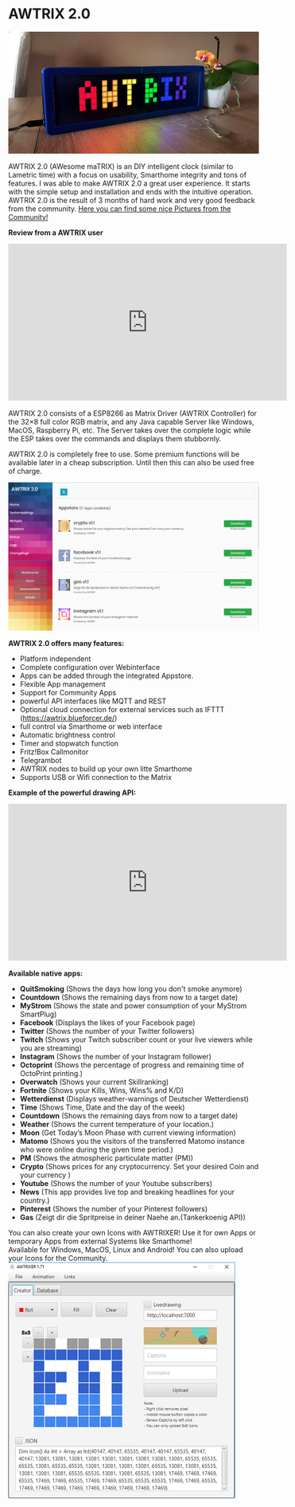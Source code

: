 ﻿# AWTRIX 2.0



![image alt text](assets/awtrix.jpeg)


AWTRIX 2.0 (AWesome maTRIX) is an DIY intelligent clock (similar to Lametric time) with a focus on usability, Smarthome integrity and tons of features. I was able to make AWTRIX 2.0 a great user experience. It starts with the simple setup and installation and ends with the intuitive operation. AWTRIX 2.0 is the result of 3 months of hard work and very good feedback from the community. [Here you can find some nice Pictures from the Community!](https://forum.blueforcer.de/d/22-show-your-awtrix)

**Review from a AWTRIX user**
<iframe width="560" height="315" src="https://youtube.com/embed/MgdMpw16RnM?rel=0" frameborder="0" allow="autoplay; encrypted-media" allowfullscreen></iframe>  


AWTRIX 2.0 consists of a ESP8266 as Matrix Driver (AWTRIX Controller) for the 32×8 full color RGB matrix, and any Java capable Server like Windows, MacOS, Raspberry Pi, etc. The Server takes over the complete logic while the ESP takes over the commands and displays them stubbornly.

AWTRIX 2.0 is completely free to use. Some premium functions will be available later in a cheap subscription. Until then this can also be used free of charge.


![AWTRIX 2.0 Webinterface with integrated Appstore](assets/appstore.PNG)

**AWTRIX 2.0 offers many features:**
- Platform independent
- Complete configuration over Webinterface
- Apps can be added through the integrated Appstore.
- Flexible App management
- Support for Community Apps
- powerful API interfaces like MQTT and REST
- Optional cloud connection for external services such as IFTTT (https://awtrix.blueforcer.de/)
- full control via Smarthome or web interface
- Automatic brightness control
- Timer and stopwatch function
- Fritz!Box Callmonitor
- Telegrambot
- AWTRIX nodes to build up your own litte Smarthome
- Supports USB or Wifi connection to the Matrix

**Example of the powerful drawing API:**

<iframe width="560" height="315" src="https://youtube.com/embed/BfqCBOx3_qQ?rel=0" frameborder="0" allow="autoplay; encrypted-media" allowfullscreen></iframe>  
  
  

**Available native apps:**

- **QuitSmoking** (Shows the days how long you don't smoke anymore)
- **Countdown** (Shows the remaining days from now to a target date)
- **MyStrom** (Shows the state and power consumption of your MyStrom SmartPlug)
- **Facebook** (Displays the likes of your Facebook page)
- **Twitter** (Shows the number of your Twitter followers)
- **Twitch** (Shows your Twitch subscriber count or your live viewers while you are streaming)
- **Instagram** (Shows the number of your Instagram follower)
- **Octoprint** (Shows the percentage of progress and remaining time of OctoPrint printing.)
- **Overwatch** (Shows your current Skillranking)
- **Fortnite** (Shows your Kills, Wins, Wins% and K/D)
- **Wetterdienst** (Displays weather-warnings of Deutscher Wetterdienst)
- **Time** (Shows Time, Date and the day of the week)
- **Countdown** (Shows the remaining days from now to a target date)
- **Weather** (Shows the current temperature of your location.)
- **Moon** (Get Today’s Moon Phase with current viewing information)
- **Matomo** (Shows you the visitors of the transferred Matomo instance who were online during the given time period.)
- **PM** (Shows the atmospheric particulate matter (PM))
- **Crypto** (Shows prices for any cryptocurrency. Set your desired Coin and your currency )
- **Youtube** (Shows the number of your Youtube subscribers)
- **News** (This app provides live top and breaking headlines for your country.)
- **Pinterest** (Shows the number of your Pinterest followers)
- **Gas** (Zeigt dir die Spritpreise in deiner Naehe an.(Tankerkoenig API))
  
  
You can also create your own Icons with AWTRIXER! Use it for own Apps or temporary Apps from external Systems like Smarthome!  
Available for Windows, MacOS, Linux and Android! You can also upload your Icons for the Community.
![AWTRIX 2.0 Webinterface with integrated Appstore](assets/awtrixer.PNG)


